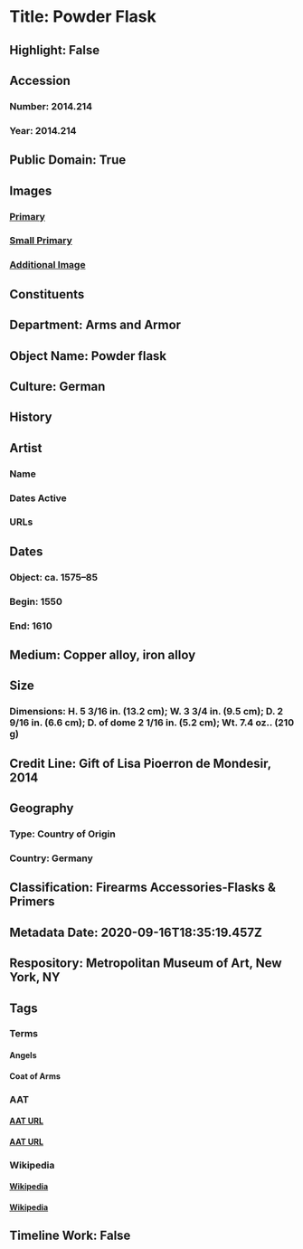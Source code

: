 # Title: Powder Flask
## Highlight: False
## Accession
### Number: 2014.214
### Year: 2014.214
## Public Domain: True
## Images
### [Primary](https://images.metmuseum.org/CRDImages/aa/original/2014.214_001oct2014.jpg)
### [Small Primary](https://images.metmuseum.org/CRDImages/aa/web-large/2014.214_001oct2014.jpg)
### [Additional Image](https://images.metmuseum.org/CRDImages/aa/original/2014.214_002oct2014.jpg)
## Constituents
## Department: Arms and Armor
## Object Name: Powder flask
## Culture: German
## History
## Artist
### Name
### Dates Active
### URLs
## Dates
### Object: ca. 1575–85
### Begin: 1550
### End: 1610
## Medium: Copper alloy, iron alloy
## Size
### Dimensions: H. 5 3/16 in. (13.2 cm); W. 3 3/4 in. (9.5 cm); D. 2 9/16 in. (6.6 cm); D. of dome 2 1/16 in. (5.2 cm); Wt. 7.4 oz.. (210 g)
## Credit Line: Gift of Lisa Pioerron de Mondesir, 2014
## Geography
### Type: Country of Origin
### Country: Germany
## Classification: Firearms Accessories-Flasks & Primers
## Metadata Date: 2020-09-16T18:35:19.457Z
## Respository: Metropolitan Museum of Art, New York, NY
## Tags
### Terms
#### Angels
#### Coat of Arms
### AAT
#### [AAT URL](http://vocab.getty.edu/page/aat/300379004)
#### [AAT URL](http://vocab.getty.edu/page/aat/300126352)
### Wikipedia
#### [Wikipedia]()
#### [Wikipedia]()
## Timeline Work: False
